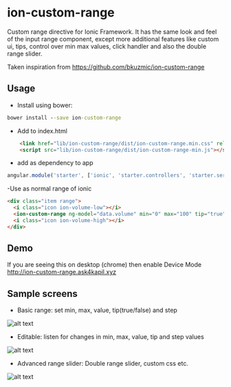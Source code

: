 # ion-custom-range
Custom range directive for Ionic Framework. It has the same look and feel of the input range component, except more additional features like custom ui, tips, control over min max values, click handler and also the double range slider. 

Taken inspiration from https://github.com/bkuzmic/ion-custom-range
## Usage

 - Install using bower:
```cmd
bower install --save ion-custom-range
```
    
 - Add to index.html 
```html
    <link href="lib/ion-custom-range/dist/ion-custom-range.min.css" rel="stylesheet">
    <script src="lib/ion-custom-range/dist/ion-custom-range-min.js"></script>
```
- add as dependency to app
```javascript
angular.module('starter', ['ionic', 'starter.controllers', 'starter.services', 'ionicCustomRange'])
```
-Use as normal range of ionic
```html
<div class="item range">
  <i class="icon ion-volume-low"></i>
  <ion-custom-range ng-model="data.volume" min="0" max="100" tip="true"></ion-custom-range>
  <i class="icon ion-volume-high"></i>
</div>
```

## Demo

If you are seeing this on desktop (chrome) then enable Device Mode
http://ion-custom-range.ask4kapil.xyz

## Sample screens

- Basic range: set min, max, value, tip(true/false) and step


![alt text](http://ion-custom-range.ask4kapil.xyz/img/image1.png
 "Basic range slider")
 
 - Editable: listen for changes in min, max, value, tip and step values

![alt text](http://ion-custom-range.ask4kapil.xyz/img/image2.png
 "Editable configurable")
 
 - Advanced range slider: Double range slider, custom css etc.

![alt text](http://ion-custom-range.ask4kapil.xyz/img/image3.png
 "Advanced screen")

